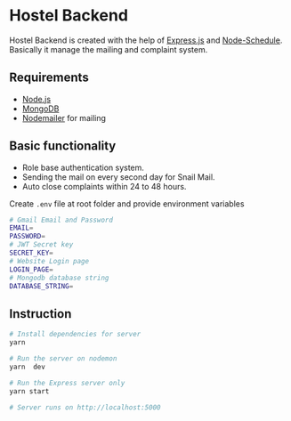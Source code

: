 # Hostel Backend

Hostel Backend is created with the help of [Express.js](http://expressjs.com/) and [Node-Schedule](https://www.npmjs.com/package/node-schedule).
Basically it manage the mailing and complaint system.

## Requirements

- [Node.js](https://nodejs.org/en/)
- [MongoDB](https://www.mongodb.com/)
- [Nodemailer](https://nodemailer.com/about/) for mailing

## Basic functionality

- Role base authentication system.
- Sending the mail on every second day for Snail Mail.
- Auto close complaints within 24 to 48 hours.


Create `.env` file at root folder and provide environment variables

```bash
# Gmail Email and Password
EMAIL=
PASSWORD=
# JWT Secret key
SECRET_KEY=
# Website Login page
LOGIN_PAGE=
# Mongodb database string
DATABASE_STRING=
```

## Instruction

```bash
# Install dependencies for server
yarn

# Run the server on nodemon
yarn  dev

# Run the Express server only
yarn start

# Server runs on http://localhost:5000
```
